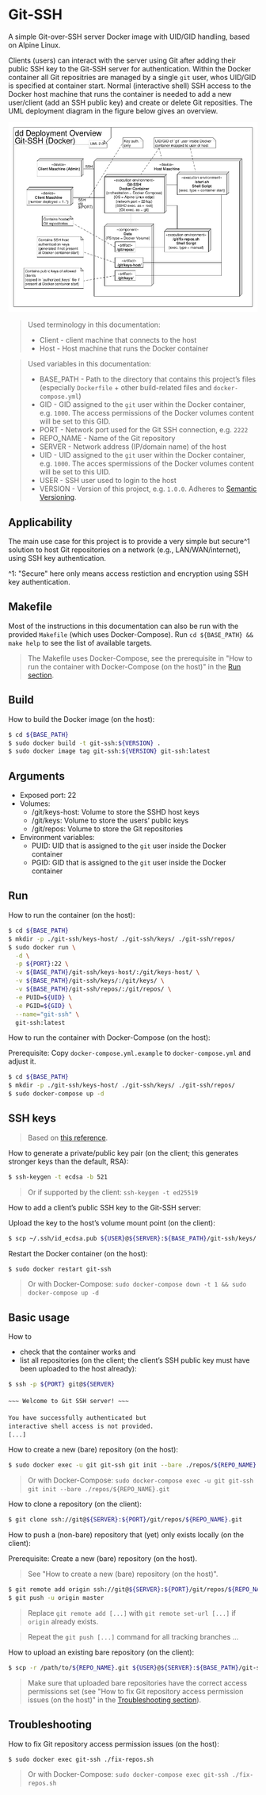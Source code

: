 # Git-SSH

A simple Git-over-SSH server Docker image with UID/GID handling, based on
Alpine Linux.

Clients (users) can interact with the server using Git after adding their
public SSH key to the Git-SSH server for authentication.
Within the Docker container all Git repositries are managed by a single `git`
user, whos UID/GID is specified at container start.
Normal (interactive shell) SSH access to the Docker host machine that runs the
container is needed to add a new user/client (add an SSH public key) and create
or delete Git reposities.
The UML deployment diagram in the figure below gives an overview.

![UML deployment diagram](./uml-dd-deployment-overview.png "UML deployment diagram")
 
> Used terminology in this documentation:
> * Client - client machine that connects to the host
> * Host - Host machine that runs the Docker container

> Used variables in this documentation:
> * BASE_PATH - Path to the directory that contains this project’s files
>   (especially `Dockerfile` + other build-related files and
>   `docker-compose.yml`)
> * GID - GID assigned to the `git` user within the Docker container, e.g.
>   `1000`.
>   The access permissions of the Docker volumes content will be set to this
>   GID.
> * PORT - Network port used for the Git SSH connection, e.g. `2222`
> * REPO_NAME - Name of the Git repository
> * SERVER - Network address (IP/domain name) of the host
> * UID - UID assigned to the `git` user within the Docker container, e.g.
>   `1000`.
>   The acces spermissions of the Docker volumes content will be set to this
>   UID.
> * USER - SSH user used to login to the host
> * VERSION - Version of this project, e.g. `1.0.0`.
>   Adheres to [Semantic Versioning](https://semver.org).

## Applicability

The main use case for this project is to provide a very simple but secure^1
solution to host Git repositories on a network (e.g., LAN/WAN/internet), using
SSH key authentication.

^1: "Secure" here only means access restiction and encryption using SSH key
authentication.

## Makefile

Most of the instructions in this documentation can also be run with the
provided `Makefile` (which uses Docker-Compose).
Run `cd ${BASE_PATH} && make help` to see the list of available targets.

> The Makefile uses Docker-Compose, see the prerequisite in "How to run the
> container with Docker-Compose (on the host)" in the [Run section](#run).

## Build

How to build the Docker image (on the host):

```sh
$ cd ${BASE_PATH}
$ sudo docker build -t git-ssh:${VERSION} .
$ sudo docker image tag git-ssh:${VERSION} git-ssh:latest
```

## Arguments

* Exposed port: 22
* Volumes:
    * /git/keys-host: Volume to store the SSHD host keys
    * /git/keys: Volume to store the users’ public keys
    * /git/repos: Volume to store the Git repositories
* Environment variables:
    * PUID: UID that is assigned to the `git` user inside the Docker container
    * PGID: GID that is assigned to the `git` user inside the Docker container

## Run

How to run the container (on the host):

```sh
$ cd ${BASE_PATH}
$ mkdir -p ./git-ssh/keys-host/ ./git-ssh/keys/ ./git-ssh/repos/
$ sudo docker run \
  -d \
  -p ${PORT}:22 \
  -v ${BASE_PATH}/git-ssh/keys-host/:/git/keys-host/ \
  -v ${BASE_PATH}/git-ssh/keys/:/git/keys/ \
  -v ${BASE_PATH}/git-ssh/repos/:/git/repos/ \
  -e PUID=${UID} \
  -e PGID=${GID} \
  --name="git-ssh" \
  git-ssh:latest
```

How to run the container with Docker-Compose (on the host):

Prerequisite:
Copy `docker-compose.yml.example` to `docker-compose.yml` and adjust it.

```sh
$ cd ${BASE_PATH}
$ mkdir -p ./git-ssh/keys-host/ ./git-ssh/keys/ ./git-ssh/repos/
$ sudo docker-compose up -d
```

## SSH keys

> Based on [this reference](https://www.ssh.com/ssh/keygen/).

How to generate a private/public key pair (on the client; this generates
stronger keys than the default, RSA):

```sh
$ ssh-keygen -t ecdsa -b 521
```

> Or if supported by the client:
> `ssh-keygen -t ed25519`

How to add a client’s public SSH key to the Git-SSH server:

Upload the key to the host’s volume mount point (on the client):

```sh
$ scp ~/.ssh/id_ecdsa.pub ${USER}@${SERVER}:${BASE_PATH}/git-ssh/keys/
```

Restart the Docker container (on the host):

```sh
$ sudo docker restart git-ssh
```

> Or with Docker-Compose:
> `sudo docker-compose down -t 1 && sudo docker-compose up -d`

## Basic usage

How to
* check that the container works and
* list all repositories
(on the client; the client’s SSH public key must have been uploaded to the host
already):

```sh
$ ssh -p ${PORT} git@${SERVER}

~~~ Welcome to Git SSH server! ~~~

You have successfully authenticated but
interactive shell access is not provided.
[...]
```

How to create a new (bare) repository (on the host):

```sh
$ sudo docker exec -u git git-ssh git init --bare ./repos/${REPO_NAME}.git
```

> Or with Docker-Compose:
> `sudo docker-compose exec -u git git-ssh git init --bare ./repos/${REPO_NAME}.git`

How to clone a repository (on the client):

```sh
$ git clone ssh://git@${SERVER}:${PORT}/git/repos/${REPO_NAME}.git
```

How to push a (non-bare) repository that (yet) only exists locally (on the
client):

Prerequisite: Create a new (bare) repository (on the host).

> See "How to create a new (bare) repository (on the host)".

```sh
$ git remote add origin ssh://git@${SERVER}:${PORT}/git/repos/${REPO_NAME}.git
$ git push -u origin master
```

> Replace `git remote add [...]` with `git remote set-url [...]` if `origin`
> already exists.

> Repeat the `git push [...]` command for all tracking branches ...

How to upload an existing bare repository (on the client):

```sh
$ scp -r /path/to/${REPO_NAME}.git ${USER}@${SERVER}:${BASE_PATH}/git-ssh/repos/
```

> Make sure that uploaded bare repositories have the correct access permissions
> set (see "How to fix Git repository access permission issues (on the host)"
> in the [Troubleshooting section](#troubleschooting)).

## Troubleshooting

How to fix Git repository access permission issues (on the host):

```sh
$ sudo docker exec git-ssh ./fix-repos.sh
```

> Or with Docker-Compose:
> `sudo docker-compose exec git-ssh ./fix-repos.sh`
